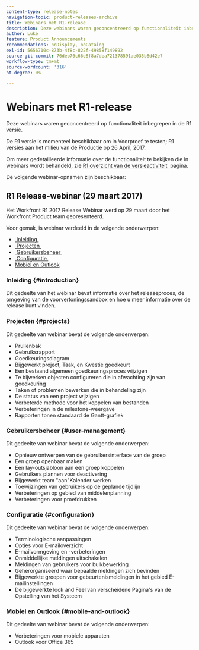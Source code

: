 ```yaml
---
content-type: release-notes
navigation-topic: product-releases-archive
title: Webinars met R1-release
description: Deze webinars waren geconcentreerd op functionaliteit inbegrepen in de R1 versie.
author: Luke
feature: Product Announcements
recommendations: noDisplay, noCatalog
exl-id: 5656710c-873b-4f8c-822f-49858f149892
source-git-commit: 76deb76c66e8f8a7dea721378591ae035b8d42e7
workflow-type: tm+mt
source-wordcount: '316'
ht-degree: 0%

---
```


# Webinars met R1-release

Deze webinars waren geconcentreerd op functionaliteit inbegrepen in de R1 versie. 

De R1 versie is momenteel beschikbaar om in Voorproef te testen; R1 versies aan het milieu van de Productie op 26 April, 2017.

Om meer gedetailleerde informatie over de functionaliteit te bekijken die in webinars wordt behandeld, zie [&#x200B; R1 overzicht van de versieactiviteit &#x200B;](../../../../product-announcements/product-releases/quarterly-release-archive/r1-release-activity/r1-release-activity-overview.md) pagina.

De volgende webinar-opnamen zijn beschikbaar:

## R1 Release-webinar (29 maart 2017)

Het Workfront R1 2017 Release Webinar werd op 29 maart door het Workfront Product team gepresenteerd.  

Voor gemak, is webinar verdeeld in de volgende onderwerpen:

* [&#x200B; Inleiding &#x200B;](#introduction)
* [&#x200B; Projecten &#x200B;](#projects)
* [&#x200B; Gebruikersbeheer &#x200B;](#user-management)
* [&#x200B; Configuratie &#x200B;](#configuration)
* [Mobiel en Outlook](#mobile-and-outlook)

### Inleiding {#introduction}

Dit gedeelte van het webinar bevat informatie over het releaseproces, de omgeving van de voorvertoningssandbox en hoe u meer informatie over de release kunt vinden.

### Projecten {#projects}

Dit gedeelte van webinar bevat de volgende onderwerpen:

* Prullenbak
* Gebruiksrapport
* Goedkeuringsdiagram
* Bijgewerkt project, Taak, en Kwestie goedkeurt
* Een bestaand algemeen goedkeuringsproces wijzigen
* Te bijwerken objecten configureren die in afwachting zijn van goedkeuring
* Taken of problemen bewerken die in behandeling zijn
* De status van een project wijzigen
* Verbeterde methode voor het koppelen van bestanden
* Verbeteringen in de milestone-weergave
* Rapporten tonen standaard de Gantt-grafiek

### Gebruikersbeheer {#user-management}

Dit gedeelte van webinar bevat de volgende onderwerpen:

* Opnieuw ontwerpen van de gebruikersinterface van de groep
* Een groep openbaar maken
* Een lay-outsjabloon aan een groep koppelen
* Gebruikers plannen voor deactivering
* Bijgewerkt team &quot;aan&quot;Kalender werken
* Toewijzingen van gebruikers op de geplande tijdlijn
* Verbeteringen op gebied van middelenplanning
* Verbeteringen voor proefdrukken

### Configuratie {#configuration}

Dit gedeelte van webinar bevat de volgende onderwerpen:

* Terminologische aanpassingen
* Opties voor E-mailoverzicht
* E-mailvormgeving en -verbeteringen
* Onmiddellijke meldingen uitschakelen
* Meldingen van gebruikers voor bulkbewerking
* Geherorganiseerd waar bepaalde meldingen zich bevinden
* Bijgewerkte groepen voor gebeurtenismeldingen in het gebied E-mailinstellingen
* De bijgewerkte look and Feel van verscheidene Pagina&#39;s van de Opstelling van het Systeem

### Mobiel en Outlook {#mobile-and-outlook}

Dit gedeelte van webinar bevat de volgende onderwerpen:

* Verbeteringen voor mobiele apparaten
* Outlook voor Office 365
